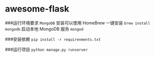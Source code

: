 # awesome-flask

###运行环境要求
`MongoDB`
安装可以使用 HomeBrew 一键安装
`brew install mongodb`
启动本地 MongoDB 服务
`mongod`

###安装依赖
`pip install -r requirenments.txt`

###运行项目
`python manage.py runserver`

